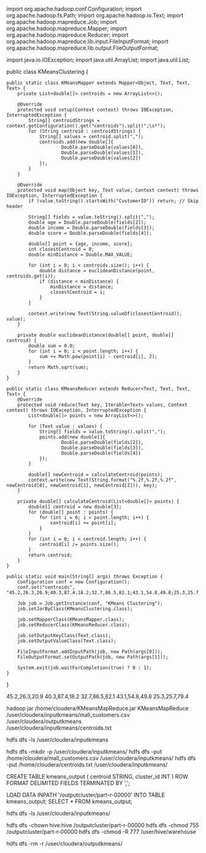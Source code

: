 import org.apache.hadoop.conf.Configuration;
import org.apache.hadoop.fs.Path;
import org.apache.hadoop.io.Text;
import org.apache.hadoop.mapreduce.Job;
import org.apache.hadoop.mapreduce.Mapper;
import org.apache.hadoop.mapreduce.Reducer;
import org.apache.hadoop.mapreduce.lib.input.FileInputFormat;
import org.apache.hadoop.mapreduce.lib.output.FileOutputFormat;

import java.io.IOException;
import java.util.ArrayList;
import java.util.List;

public class KMeansClustering {

    public static class KMeansMapper extends Mapper<Object, Text, Text, Text> {
        private List<double[]> centroids = new ArrayList<>();

        @Override
        protected void setup(Context context) throws IOException, InterruptedException {
            String[] centroidStrings = context.getConfiguration().get("centroids").split(";\s*");
            for (String centroid : centroidStrings) {
                String[] values = centroid.split(",");
                centroids.add(new double[]{
                        Double.parseDouble(values[0]),
                        Double.parseDouble(values[1]),
                        Double.parseDouble(values[2])
                });
            }
        }

        @Override
        protected void map(Object key, Text value, Context context) throws IOException, InterruptedException {
            if (value.toString().startsWith("CustomerID")) return; // Skip header

            String[] fields = value.toString().split(",");
            double age = Double.parseDouble(fields[2]);
            double income = Double.parseDouble(fields[3]);
            double score = Double.parseDouble(fields[4]);

            double[] point = {age, income, score};
            int closestCentroid = 0;
            double minDistance = Double.MAX_VALUE;

            for (int i = 0; i < centroids.size(); i++) {
                double distance = euclideanDistance(point, centroids.get(i));
                if (distance < minDistance) {
                    minDistance = distance;
                    closestCentroid = i;
                }
            }

            context.write(new Text(String.valueOf(closestCentroid)), value);
        }

        private double euclideanDistance(double[] point, double[] centroid) {
            double sum = 0.0;
            for (int i = 0; i < point.length; i++) {
                sum += Math.pow(point[i] - centroid[i], 2);
            }
            return Math.sqrt(sum);
        }
    }

    public static class KMeansReducer extends Reducer<Text, Text, Text, Text> {
        @Override
        protected void reduce(Text key, Iterable<Text> values, Context context) throws IOException, InterruptedException {
            List<double[]> points = new ArrayList<>();

            for (Text value : values) {
                String[] fields = value.toString().split(",");
                points.add(new double[]{
                        Double.parseDouble(fields[2]),
                        Double.parseDouble(fields[3]),
                        Double.parseDouble(fields[4])
                });
            }

            double[] newCentroid = calculateCentroid(points);
            context.write(new Text(String.format("%.2f,%.2f,%.2f", newCentroid[0], newCentroid[1], newCentroid[2])), key);
        }

        private double[] calculateCentroid(List<double[]> points) {
            double[] centroid = new double[3];
            for (double[] point : points) {
                for (int i = 0; i < point.length; i++) {
                    centroid[i] += point[i];
                }
            }
            for (int i = 0; i < centroid.length; i++) {
                centroid[i] /= points.size();
            }
            return centroid;
        }
    }

    public static void main(String[] args) throws Exception {
        Configuration conf = new Configuration();
        conf.set("centroids", "45.2,26.3,20.9;40.3,87.4,18.2;32.7,86.5,82.1;43.1,54.8,49.8;25.3,25.7,79.4");

        Job job = Job.getInstance(conf, "KMeans Clustering");
        job.setJarByClass(KMeansClustering.class);

        job.setMapperClass(KMeansMapper.class);
        job.setReducerClass(KMeansReducer.class);

        job.setOutputKeyClass(Text.class);
        job.setOutputValueClass(Text.class);

        FileInputFormat.addInputPath(job, new Path(args[0]));
        FileOutputFormat.setOutputPath(job, new Path(args[1]));

        System.exit(job.waitForCompletion(true) ? 0 : 1);
    }
}




45.2,26.3,20.9
40.3,87.4,18.2
32.7,86.5,82.1
43.1,54.8,49.8
25.3,25.7,79.4

hadoop jar /home/cloudera/KMeansMapReduce.jar KMeansMapReduce \
/user/cloudera/inputkmeans/mall_customers.csv \
/user/cloudera/outputkmeans \
/user/cloudera/inputkmeans/centroids.txt

hdfs dfs -ls /user/cloudera/inputkmeans

hdfs dfs -mkdir -p /user/cloudera/inputkmeans/
hdfs dfs -put /home/cloudera/mall_customers.csv /user/cloudera/inputkmeans/
hdfs dfs -put /home/cloudera/centroids.txt /user/cloudera/inputkmeans/

CREATE TABLE kmeans_output (
    centroid STRING,
    cluster_id INT
)
ROW FORMAT DELIMITED
FIELDS TERMINATED BY ','; 

LOAD DATA INPATH '/outputcluster/part-r-00000' INTO TABLE kmeans_output;
SELECT * FROM kmeans_output;


hdfs dfs -ls /user/cloudera/inputkmeans/

hdfs dfs -chown hive:hive /outputcluster/part-r-00000
hdfs dfs -chmod 755 /outputcluster/part-r-00000
hdfs dfs -chmod -R 777 /user/hive/warehouse

hdfs dfs -rm -r /user/cloudera/outputkmeans/


